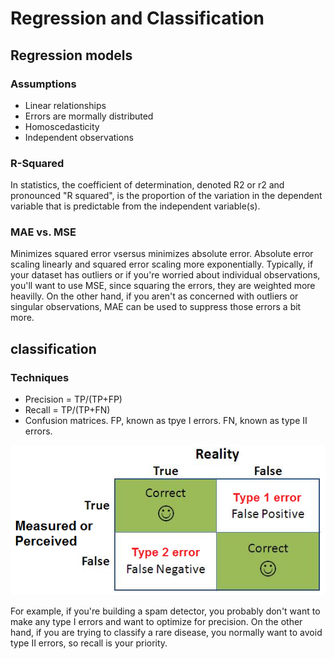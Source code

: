 # Regression and Classification

## Regression models

### Assumptions

- Linear relationships
- Errors are mormally distributed
- Homoscedasticity
- Independent observations

### R-Squared

In statistics, the coefficient of determination, denoted R2 or r2 and pronounced "R squared", is the proportion of the variation in the dependent variable that is predictable from the independent variable(s).

### MAE vs. MSE

Minimizes squared error vsersus minimizes absolute error. Absolute error scaling linearly and squared error scaling more exponentially. Typically, if your dataset has outliers or if you're worried about individual observations, you'll want to use MSE, since squaring the errors, they are weighted more heavilly. On the other hand, if you aren't as concerned with outliers or singular observations, MAE can be used to suppress those errors a bit more.

## classification

### Techniques

- Precision = TP/(TP+FP)
- Recall = TP/(TP+FN)
- Confusion matrices. FP, known as tpye Ⅰ errors. FN, known as type Ⅱ errors.

![confusion matrices](confusion-matrices.png)

For example, if you're building a spam detector, you probably don't want to make any type Ⅰ errors and want to optimize for precision. On the other hand, if you are trying to classify a rare disease, you normally want to avoid type Ⅱ errors, so recall is your priority.